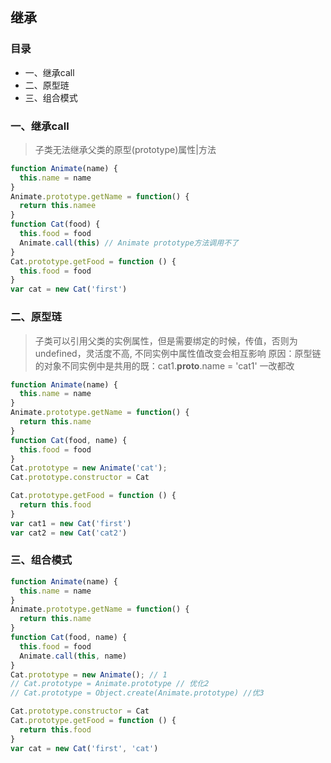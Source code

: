## 继承

### 目录
- 一、继承call
- 二、原型琏
- 三、组合模式


### 一、继承call
> 子类无法继承父类的原型(prototype)属性|方法
```js
function Animate(name) {
  this.name = name
}
Animate.prototype.getName = function() {
  return this.namee
}
function Cat(food) {
  this.food = food
  Animate.call(this) // Animate prototype方法调用不了
}
Cat.prototype.getFood = function () {
  this.food = food
}
var cat = new Cat('first')
```

### 二、原型琏
>子类可以引用父类的实例属性，但是需要绑定的时候，传值，否则为undefined，灵活度不高, 不同实例中属性值改变会相互影响 原因：原型链的对象不同实例中是共用的既：cat1.__proto__.name = 'cat1' 一改都改

```js
function Animate(name) {
  this.name = name
}
Animate.prototype.getName = function() {
  return this.name
}
function Cat(food, name) {
  this.food = food
}
Cat.prototype = new Animate('cat');
Cat.prototype.constructor = Cat

Cat.prototype.getFood = function () {
  return this.food
}
var cat1 = new Cat('first')
var cat2 = new Cat('cat2')

```

### 三、组合模式
```js
function Animate(name) {
  this.name = name
}
Animate.prototype.getName = function() {
  return this.name
}
function Cat(food, name) {
  this.food = food
  Animate.call(this, name)
}
Cat.prototype = new Animate(); // 1
// Cat.prototype = Animate.prototype // 优化2
// Cat.prototype = Object.create(Animate.prototype) //优3

Cat.prototype.constructor = Cat
Cat.prototype.getFood = function () {
  return this.food
}
var cat = new Cat('first', 'cat')
```